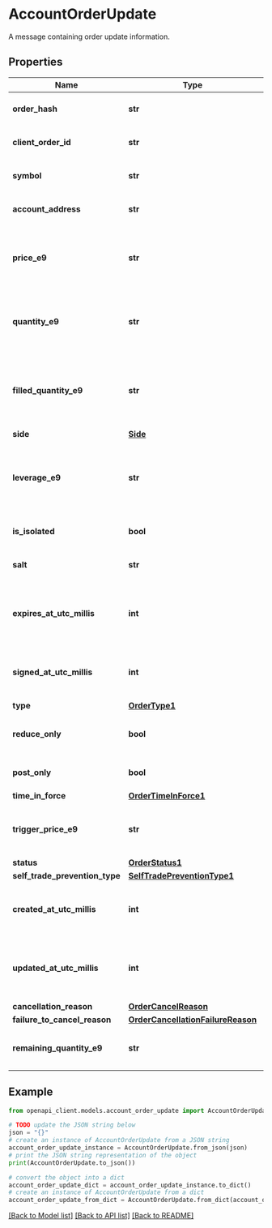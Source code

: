 # AccountOrderUpdate

A message containing order update information.

## Properties

Name | Type | Description | Notes
------------ | ------------- | ------------- | -------------
**order_hash** | **str** | The unique hash of the order. | 
**client_order_id** | **str** | The client-provided order ID. | [optional] 
**symbol** | **str** | The symbol of the market. | 
**account_address** | **str** | The address of the account. | 
**price_e9** | **str** | The price of the order in scientific notation with 9 decimal places. | 
**quantity_e9** | **str** | The quantity of the order in scientific notation with 9 decimal places. | 
**filled_quantity_e9** | **str** | The filled quantity of the order in scientific notation with 9 decimal places. | 
**side** | [**Side**](Side.md) |  | 
**leverage_e9** | **str** | The leverage of the order in scientific notation with 9 decimal places. | 
**is_isolated** | **bool** | Indicates if the order is isolated. | 
**salt** | **str** | A unique salt for the order. | 
**expires_at_utc_millis** | **int** | The expiration timestamp of the order in milliseconds. | 
**signed_at_utc_millis** | **int** | The signing timestamp of the order in milliseconds. | 
**type** | [**OrderType1**](OrderType1.md) |  | 
**reduce_only** | **bool** | Indicates if the order is reduce-only. | 
**post_only** | **bool** | Indicates if the order is post-only. | 
**time_in_force** | [**OrderTimeInForce1**](OrderTimeInForce1.md) |  | 
**trigger_price_e9** | **str** | The trigger price for stop-limit or stop-market orders. | [optional] 
**status** | [**OrderStatus1**](OrderStatus1.md) |  | 
**self_trade_prevention_type** | [**SelfTradePreventionType1**](SelfTradePreventionType1.md) |  | 
**created_at_utc_millis** | **int** | The timestamp of the order creation in milliseconds. | 
**updated_at_utc_millis** | **int** | The timestamp of the last update of the order in milliseconds. | 
**cancellation_reason** | [**OrderCancelReason**](OrderCancelReason.md) |  | 
**failure_to_cancel_reason** | [**OrderCancellationFailureReason**](OrderCancellationFailureReason.md) |  | [optional] 
**remaining_quantity_e9** | **str** | The remaining quantity of the order. | 

## Example

```python
from openapi_client.models.account_order_update import AccountOrderUpdate

# TODO update the JSON string below
json = "{}"
# create an instance of AccountOrderUpdate from a JSON string
account_order_update_instance = AccountOrderUpdate.from_json(json)
# print the JSON string representation of the object
print(AccountOrderUpdate.to_json())

# convert the object into a dict
account_order_update_dict = account_order_update_instance.to_dict()
# create an instance of AccountOrderUpdate from a dict
account_order_update_from_dict = AccountOrderUpdate.from_dict(account_order_update_dict)
```
[[Back to Model list]](../README.md#documentation-for-models) [[Back to API list]](../README.md#documentation-for-api-endpoints) [[Back to README]](../README.md)


